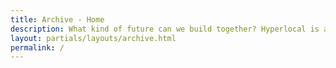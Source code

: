 ```yaml
---
title: Archive - Home
description: What kind of future can we build together? Hyperlocal is a launching pad to empower the DC Design Week community to get involved and share crowd-sourced design perspectives. When we celebrate the dynamism and resolve of our vibrant community locally, we have the opportunity to elevate everyone’s voice to a global level.
layout: partials/layouts/archive.html
permalink: /
---
```

